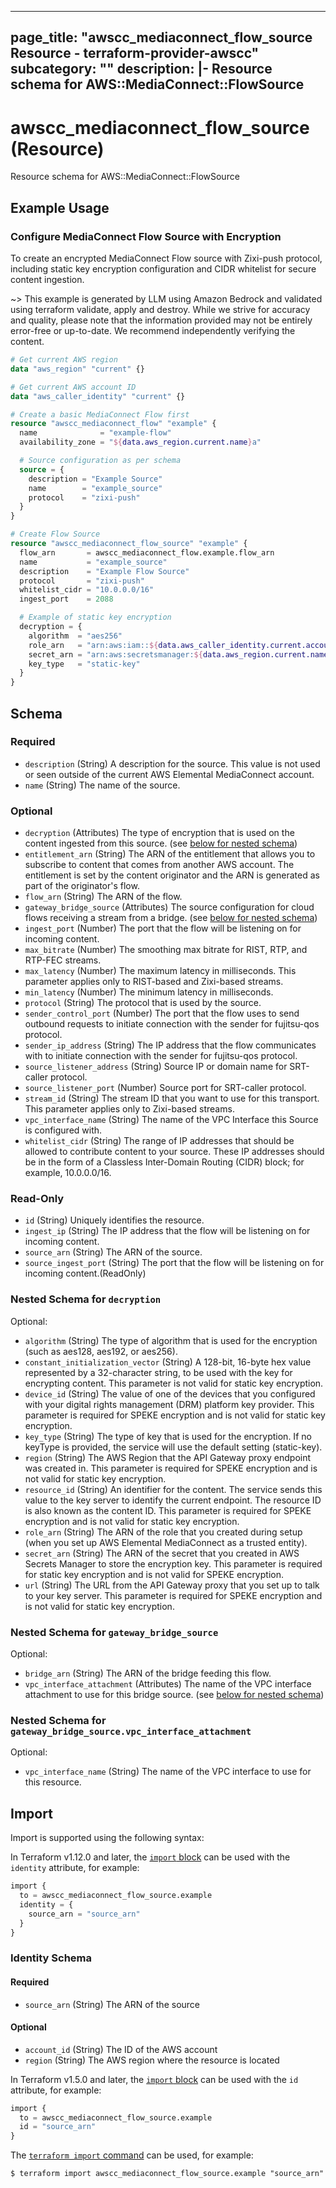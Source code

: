 
---
page_title: "awscc_mediaconnect_flow_source Resource - terraform-provider-awscc"
subcategory: ""
description: |-
  Resource schema for AWS::MediaConnect::FlowSource
---

# awscc_mediaconnect_flow_source (Resource)

Resource schema for AWS::MediaConnect::FlowSource

## Example Usage

### Configure MediaConnect Flow Source with Encryption

To create an encrypted MediaConnect Flow source with Zixi-push protocol, including static key encryption configuration and CIDR whitelist for secure content ingestion.

~> This example is generated by LLM using Amazon Bedrock and validated using terraform validate, apply and destroy. While we strive for accuracy and quality, please note that the information provided may not be entirely error-free or up-to-date. We recommend independently verifying the content.

```terraform
# Get current AWS region
data "aws_region" "current" {}

# Get current AWS account ID
data "aws_caller_identity" "current" {}

# Create a basic MediaConnect Flow first
resource "awscc_mediaconnect_flow" "example" {
  name              = "example-flow"
  availability_zone = "${data.aws_region.current.name}a"

  # Source configuration as per schema
  source = {
    description = "Example Source"
    name        = "example_source"
    protocol    = "zixi-push"
  }
}

# Create Flow Source
resource "awscc_mediaconnect_flow_source" "example" {
  flow_arn       = awscc_mediaconnect_flow.example.flow_arn
  name           = "example_source"
  description    = "Example Flow Source"
  protocol       = "zixi-push"
  whitelist_cidr = "10.0.0.0/16"
  ingest_port    = 2088

  # Example of static key encryption
  decryption = {
    algorithm  = "aes256"
    role_arn   = "arn:aws:iam::${data.aws_caller_identity.current.account_id}:role/MediaConnectAccessRole"
    secret_arn = "arn:aws:secretsmanager:${data.aws_region.current.name}:${data.aws_caller_identity.current.account_id}:secret:example-key"
    key_type   = "static-key"
  }
}
```

<!-- schema generated by tfplugindocs -->
## Schema

### Required

- `description` (String) A description for the source. This value is not used or seen outside of the current AWS Elemental MediaConnect account.
- `name` (String) The name of the source.

### Optional

- `decryption` (Attributes) The type of encryption that is used on the content ingested from this source. (see [below for nested schema](#nestedatt--decryption))
- `entitlement_arn` (String) The ARN of the entitlement that allows you to subscribe to content that comes from another AWS account. The entitlement is set by the content originator and the ARN is generated as part of the originator's flow.
- `flow_arn` (String) The ARN of the flow.
- `gateway_bridge_source` (Attributes) The source configuration for cloud flows receiving a stream from a bridge. (see [below for nested schema](#nestedatt--gateway_bridge_source))
- `ingest_port` (Number) The port that the flow will be listening on for incoming content.
- `max_bitrate` (Number) The smoothing max bitrate for RIST, RTP, and RTP-FEC streams.
- `max_latency` (Number) The maximum latency in milliseconds. This parameter applies only to RIST-based and Zixi-based streams.
- `min_latency` (Number) The minimum latency in milliseconds.
- `protocol` (String) The protocol that is used by the source.
- `sender_control_port` (Number) The port that the flow uses to send outbound requests to initiate connection with the sender for fujitsu-qos protocol.
- `sender_ip_address` (String) The IP address that the flow communicates with to initiate connection with the sender for fujitsu-qos protocol.
- `source_listener_address` (String) Source IP or domain name for SRT-caller protocol.
- `source_listener_port` (Number) Source port for SRT-caller protocol.
- `stream_id` (String) The stream ID that you want to use for this transport. This parameter applies only to Zixi-based streams.
- `vpc_interface_name` (String) The name of the VPC Interface this Source is configured with.
- `whitelist_cidr` (String) The range of IP addresses that should be allowed to contribute content to your source. These IP addresses should be in the form of a Classless Inter-Domain Routing (CIDR) block; for example, 10.0.0.0/16.

### Read-Only

- `id` (String) Uniquely identifies the resource.
- `ingest_ip` (String) The IP address that the flow will be listening on for incoming content.
- `source_arn` (String) The ARN of the source.
- `source_ingest_port` (String) The port that the flow will be listening on for incoming content.(ReadOnly)

<a id="nestedatt--decryption"></a>
### Nested Schema for `decryption`

Optional:

- `algorithm` (String) The type of algorithm that is used for the encryption (such as aes128, aes192, or aes256).
- `constant_initialization_vector` (String) A 128-bit, 16-byte hex value represented by a 32-character string, to be used with the key for encrypting content. This parameter is not valid for static key encryption.
- `device_id` (String) The value of one of the devices that you configured with your digital rights management (DRM) platform key provider. This parameter is required for SPEKE encryption and is not valid for static key encryption.
- `key_type` (String) The type of key that is used for the encryption. If no keyType is provided, the service will use the default setting (static-key).
- `region` (String) The AWS Region that the API Gateway proxy endpoint was created in. This parameter is required for SPEKE encryption and is not valid for static key encryption.
- `resource_id` (String) An identifier for the content. The service sends this value to the key server to identify the current endpoint. The resource ID is also known as the content ID. This parameter is required for SPEKE encryption and is not valid for static key encryption.
- `role_arn` (String) The ARN of the role that you created during setup (when you set up AWS Elemental MediaConnect as a trusted entity).
- `secret_arn` (String) The ARN of the secret that you created in AWS Secrets Manager to store the encryption key. This parameter is required for static key encryption and is not valid for SPEKE encryption.
- `url` (String) The URL from the API Gateway proxy that you set up to talk to your key server. This parameter is required for SPEKE encryption and is not valid for static key encryption.


<a id="nestedatt--gateway_bridge_source"></a>
### Nested Schema for `gateway_bridge_source`

Optional:

- `bridge_arn` (String) The ARN of the bridge feeding this flow.
- `vpc_interface_attachment` (Attributes) The name of the VPC interface attachment to use for this bridge source. (see [below for nested schema](#nestedatt--gateway_bridge_source--vpc_interface_attachment))

<a id="nestedatt--gateway_bridge_source--vpc_interface_attachment"></a>
### Nested Schema for `gateway_bridge_source.vpc_interface_attachment`

Optional:

- `vpc_interface_name` (String) The name of the VPC interface to use for this resource.

## Import

Import is supported using the following syntax:

In Terraform v1.12.0 and later, the [`import` block](https://developer.hashicorp.com/terraform/language/import) can be used with the `identity` attribute, for example:

```terraform
import {
  to = awscc_mediaconnect_flow_source.example
  identity = {
    source_arn = "source_arn"
  }
}
```

<!-- schema generated by tfplugindocs -->
### Identity Schema

#### Required

- `source_arn` (String) The ARN of the source

#### Optional

- `account_id` (String) The ID of the AWS account
- `region` (String) The AWS region where the resource is located

In Terraform v1.5.0 and later, the [`import` block](https://developer.hashicorp.com/terraform/language/import) can be used with the `id` attribute, for example:

```terraform
import {
  to = awscc_mediaconnect_flow_source.example
  id = "source_arn"
}
```

The [`terraform import` command](https://developer.hashicorp.com/terraform/cli/commands/import) can be used, for example:

```shell
$ terraform import awscc_mediaconnect_flow_source.example "source_arn"
```
